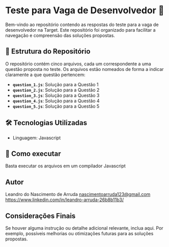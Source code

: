 


# Teste para Vaga de Desenvolvedor 🚀

Bem-vindo ao repositório contendo as respostas do teste para a vaga de desenvolvedor na Target. Este repositório foi organizado para facilitar a navegação e compreensão das soluções propostas.

## 📂 Estrutura do Repositório

O repositório contém cinco arquivos, cada um correspondente a uma questão proposta no teste. Os arquivos estão nomeados de forma a indicar claramente a que questão pertencem:

- **`question_1.js`**: Solução para a Questão 1
- **`question_2.js`**: Solução para a Questão 2
- **`question_3.js`**: Solução para a Questão 3
- **`question_4.js`**: Solução para a Questão 4
- **`question_5.js`**: Solução para a Questão 5

## 🛠️ Tecnologias Utilizadas

- Linguagem: Javascript

## 🚀 Como executar
Basta executar os arquivos em um compilador Javascript


## Autor

Leandro do Nascimento de Arruda 
nascimentoarruda123@gmail.com  
https://www.linkedin.com/in/leandro-arruda-26b8b11b3/


## Considerações Finais

Se houver alguma instrução ou detalhe adicional relevante, inclua aqui. Por exemplo, possíveis melhorias ou otimizações futuras para as soluções propostas.
